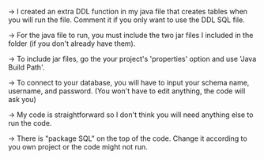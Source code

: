 -> I created an extra DDL function in my java file that creates tables when you will run the file. Comment it if you only want to use the DDL SQL file.

-> For the java file to run, you must include the two jar files I included in the folder (if you don't already have them).

-> To include jar files, go the your project's 'properties' option and use 'Java Build Path'.

-> To connect to your database, you will have to input your schema name, username, and password. (You won't have to edit anything, the code will ask you)

-> My code is straightforward so I don't think you will need anything else to run the code.

-> There is "package SQL" on the top of the code. Change it according to you own project or the code might not run.
